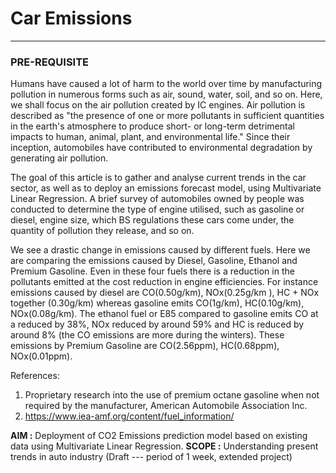 # Car Emissions
---

### PRE-REQUISITE


Humans have caused a lot of harm to the world over time by manufacturing pollution in numerous forms such as air, sound, water, soil, and so on. Here, we shall focus on the air pollution created by IC engines. Air pollution is described as "the presence of one or more pollutants in sufficient quantities in the earth's atmosphere to produce short- or long-term detrimental impacts to human, animal, plant, and environmental life." Since their inception, automobiles have contributed to environmental degradation by generating air pollution.

The goal of this article is to gather and analyse current trends in the car sector, as well as to deploy an emissions forecast model, using Multivariate Linear Regression. A brief survey of automobiles owned by people was conducted to determine the type of engine utilised, such as gasoline or diesel, engine size, which BS regulations these cars come under, the quantity of pollution they release, and so on.

We see a drastic change in emissions caused by different fuels. Here we are comparing the emissions caused by Diesel, Gasoline, Ethanol and Premium Gasoline. Even in these four fuels there is a reduction in the pollutants emitted at the cost reduction in engine efficiencies. For instance emissions caused by diesel are CO(0.50g/km), NOx(0.25g/km ), HC + NOx together (0.30g/km) whereas gasoline emits CO(1g/km), HC(0.10g/km), NOx(0.08g/km). The ethanol fuel or E85 compared to gasoline emits CO at a reduced by 38%, NOx reduced by around 59% and HC is reduced by around 8% (the CO emissions are more during the winters). These emissions by Premium Gasoline are CO(2.56ppm), HC(0.68ppm), NOx(0.01ppm).

References:
1.	Proprietary research into the use of premium octane gasoline when not required by the manufacturer, American Automobile Association Inc.
2.	https://www.iea-amf.org/content/fuel_information/


**AIM :** Deployment of CO2 Emissions prediction model based on existing data using Multivariate Linear Regression.
**SCOPE :** Understanding present trends in auto industry (Draft --- period of 1 week, extended project) 
